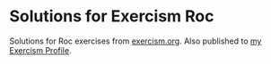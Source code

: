 # Solutions for Exercism Roc

Solutions for Roc exercises from [exercism.org](https://exercism.org/tracks/roc/exercises). Also published to [my Exercism Profile](https://exercism.org/profiles/shmygol/solutions).
